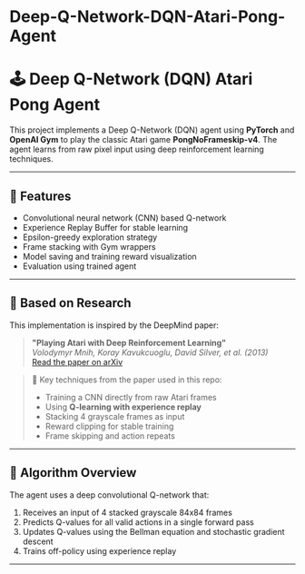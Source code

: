 # Deep-Q-Network-DQN-Atari-Pong-Agent
# 🕹️ Deep Q-Network (DQN) Atari Pong Agent

This project implements a Deep Q-Network (DQN) agent using **PyTorch** and **OpenAI Gym** to play the classic Atari game **PongNoFrameskip-v4**. The agent learns from raw pixel input using deep reinforcement learning techniques.

---

## 📌 Features

- Convolutional neural network (CNN) based Q-network
- Experience Replay Buffer for stable learning
- Epsilon-greedy exploration strategy
- Frame stacking with Gym wrappers
- Model saving and training reward visualization
- Evaluation using trained agent

---

## 📄 Based on Research

This implementation is inspired by the DeepMind paper:

> **"Playing Atari with Deep Reinforcement Learning"**  
> *Volodymyr Mnih, Koray Kavukcuoglu, David Silver, et al. (2013)*  
> [Read the paper on arXiv](https://arxiv.org/abs/1312.5602)

> 📌 Key techniques from the paper used in this repo:
> - Training a CNN directly from raw Atari frames
> - Using **Q-learning with experience replay**
> - Stacking 4 grayscale frames as input
> - Reward clipping for stable training
> - Frame skipping and action repeats

---

## 🧠 Algorithm Overview

The agent uses a deep convolutional Q-network that:
1. Receives an input of 4 stacked grayscale 84x84 frames
2. Predicts Q-values for all valid actions in a single forward pass
3. Updates Q-values using the Bellman equation and stochastic gradient descent
4. Trains off-policy using experience replay

---


